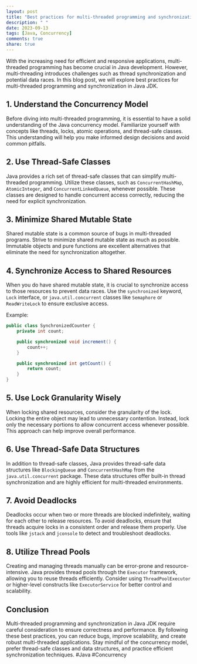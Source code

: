 ```yaml
---
layout: post
title: "Best practices for multi-threaded programming and synchronization in Java JDK"
description: " "
date: 2023-09-13
tags: [Java, Concurrency]
comments: true
share: true
---
```


With the increasing need for efficient and responsive applications, multi-threaded programming has become crucial in Java development. However, multi-threading introduces challenges such as thread synchronization and potential data races. In this blog post, we will explore best practices for multi-threaded programming and synchronization in Java JDK.

## 1. Understand the Concurrency Model
Before diving into multi-threaded programming, it is essential to have a solid understanding of the Java concurrency model. Familiarize yourself with concepts like threads, locks, atomic operations, and thread-safe classes. This understanding will help you make informed design decisions and avoid common pitfalls.

## 2. Use Thread-Safe Classes
Java provides a rich set of thread-safe classes that can simplify multi-threaded programming. Utilize these classes, such as `ConcurrentHashMap`, `AtomicInteger`, and `ConcurrentLinkedQueue`, whenever possible. These classes are designed to handle concurrent access correctly, reducing the need for explicit synchronization.

## 3. Minimize Shared Mutable State
Shared mutable state is a common source of bugs in multi-threaded programs. Strive to minimize shared mutable state as much as possible. Immutable objects and pure functions are excellent alternatives that eliminate the need for synchronization altogether.

## 4. Synchronize Access to Shared Resources
When you do have shared mutable state, it is crucial to synchronize access to those resources to prevent data races. Use the `synchronized` keyword, `Lock` interface, or `java.util.concurrent` classes like `Semaphore` or `ReadWriteLock` to ensure exclusive access.

Example:
```java
public class SynchronizedCounter {
    private int count;

    public synchronized void increment() {
        count++;
    }

    public synchronized int getCount() {
        return count;
    }
}
```

## 5. Use Lock Granularity Wisely
When locking shared resources, consider the granularity of the lock. Locking the entire object may lead to unnecessary contention. Instead, lock only the necessary portions to allow concurrent access whenever possible. This approach can help improve overall performance.

## 6. Use Thread-Safe Data Structures
In addition to thread-safe classes, Java provides thread-safe data structures like `BlockingQueue` and `ConcurrentHashMap` from the `java.util.concurrent` package. These data structures offer built-in thread synchronization and are highly efficient for multi-threaded environments.

## 7. Avoid Deadlocks
Deadlocks occur when two or more threads are blocked indefinitely, waiting for each other to release resources. To avoid deadlocks, ensure that threads acquire locks in a consistent order and release them properly. Use tools like `jstack` and `jconsole` to detect and troubleshoot deadlocks.

## 8. Utilize Thread Pools
Creating and managing threads manually can be error-prone and resource-intensive. Java provides thread pools through the `Executor` framework, allowing you to reuse threads efficiently. Consider using `ThreadPoolExecutor` or higher-level constructs like `ExecutorService` for better control and scalability.

## Conclusion
Multi-threaded programming and synchronization in Java JDK require careful consideration to ensure correctness and performance. By following these best practices, you can reduce bugs, improve scalability, and create robust multi-threaded applications. Stay mindful of the concurrency model, prefer thread-safe classes and data structures, and practice efficient synchronization techniques. #Java #Concurrency